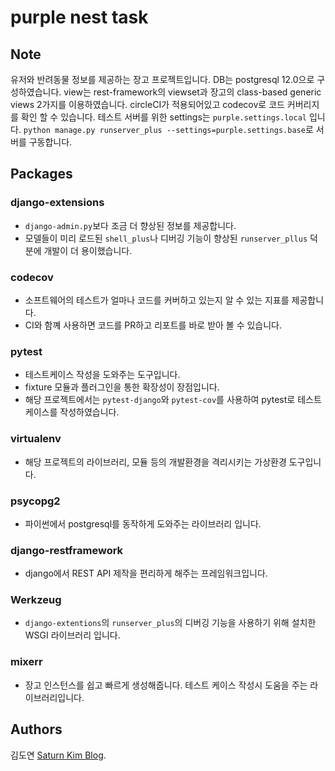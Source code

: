 # purple nest task

## Note
유저와 반려동물 정보를 제공하는 장고 프로젝트입니다.
DB는 postgresql 12.0으로 구성하였습니다.
view는 rest-framework의 viewset과 장고의 class-based generic views 2가지를 이용하였습니다.
circleCI가 적용되어있고 codecov로 코드 커버리지를 확인 할 수 있습니다.
테스트 서버를 위한 settings는 `purple.settings.local` 입니다.
`python manage.py runserver_plus --settings=purple.settings.base`로 서버를 구동합니다.

## Packages
### django-extensions
- `django-admin.py`보다 조금 더 향상된 정보를 제공합니다.
- 모델들이 미리 로드된 `shell_plus`나 디버깅 기능이 향상된 `runserver_pllus` 덕분에 개발이 더 용이했습니다.

### codecov
- 소프트웨어의 테스트가 얼마나 코드를 커버하고 있는지 알 수 있는 지표를 제공합니다.
- CI와 함꼐 사용하면 코드를 PR하고 리포트를 바로 받아 볼 수 있습니다.

### pytest
- 테스트케이스 작성을 도와주는 도구입니다.
- fixture 모듈과 플러그인을 통한 확장성이 장점입니다.
- 해당 프로젝트에서는 `pytest-django`와 `pytest-cov`를 사용하여 pytest로 테스트케이스를 작성하였습니다.

### virtualenv
- 해당 프로젝트의 라이브러리, 모듈 등의 개발환경을 격리시키는 가상환경 도구입니다.

### psycopg2
- 파이썬에서 postgresql를 동작하게 도와주는 라이브러리 입니다.

### django-restframework
- django에서 REST API 제작을 편리하게 해주는 프레임워크입니다.

### Werkzeug
- `django-extentions`의 `runserver_plus`의 디버깅 기능을 사용하기 위해 설치한 WSGI 라이브러리 입니다.

### mixerr
- 장고 인스턴스를 쉽고 빠르게 생성해줍니다. 테스트 케이스 작성시 도움을 주는 라이브러리입니다.

## Authors
김도연 [Saturn Kim Blog](https://saturnkim.dev/).